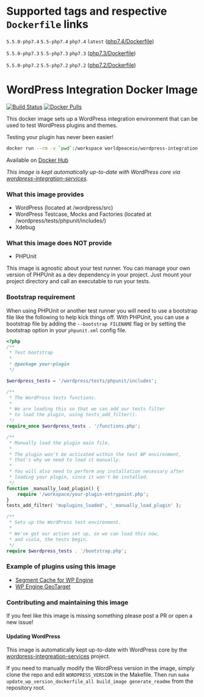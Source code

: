 # Supported tags and respective `Dockerfile` links
`5.5.0-php7.4` `5.5-php7.4` `php7.4` `latest` ([php7.4/Dockerfile](https://github.com/nateinaction/wordpress-integration/blob/master/php7.4/Dockerfile))

`5.5.0-php7.3` `5.5-php7.3` `php7.3` ([php7.3/Dockerfile](https://github.com/nateinaction/wordpress-integration/blob/master/php7.3/Dockerfile))

`5.5.0-php7.2` `5.5-php7.2` `php7.2` ([php7.2/Dockerfile](https://github.com/nateinaction/wordpress-integration/blob/master/php7.2/Dockerfile))


# WordPress Integration Docker Image
[![Build Status](https://travis-ci.com/worldpeaceio/wordpress-integration.svg?branch=develop)](https://travis-ci.com/worldpeaceio/wordpress-integration) [![Docker Pulls](https://img.shields.io/docker/pulls/worldpeaceio/wordpress-integration.svg)](https://hub.docker.com/r/worldpeaceio/wordpress-integration)

This docker image sets up a WordPress integration environment that can be used to test WordPress plugins and themes.

Testing your plugin has never been easier!

```bash
docker run --rm -v `pwd`:/workspace worldpeaceio/wordpress-integration ./vendor/bin/phpunit ./test-dir
```

Available on [Docker Hub](https://hub.docker.com/r/worldpeaceio/wordpress-integration/)

*This image is kept automatically up-to-date with WordPress core via [wordpress-integration-services](https://github.com/worldpeaceio/wordpress-integration-services).*

### What this image provides

- WordPress (located at /wordpress/src)
- WordPress Testcase, Mocks and Factories (located at /wordpress/tests/phpunit/includes/)
- Xdebug

### What this image does NOT provide

- PHPUnit

This image is agnostic about your test runner. You can manage your own version of PHPUnit as a dev dependency in your project. Just mount your project directory and call an executable to run your tests.

### Bootstrap requirement

When using PHPUnit or another test runner you will need to use a bootstrap file like the following to help kick things off. With PHPUnit, you can use a bootstrap file by adding the `--bootstrap FILENAME` flag or by setting the bootstrap option in your `phpunit.xml` config file.

```php
<?php
/**
 * Test bootstrap
 *
 * @package your-plugin
 */

$wordpress_tests = '/wordpress/tests/phpunit/includes';

/**
 * The WordPress tests functions.
 *
 * We are loading this so that we can add our tests filter
 * to load the plugin, using tests_add_filter().
 */
require_once $wordpress_tests . '/functions.php';

/**
 * Manually load the plugin main file.
 *
 * The plugin won't be activated within the test WP environment,
 * that's why we need to load it manually.
 *
 * You will also need to perform any installation necessary after
 * loading your plugin, since it won't be installed.
 */
function _manually_load_plugin() {
	require '/workspace/your-plugin-entrypoint.php';
}
tests_add_filter( 'muplugins_loaded', '_manually_load_plugin' );

/**
 * Sets up the WordPress test environment.
 *
 * We've got our action set up, so we can load this now,
 * and viola, the tests begin.
 */
require $wordpress_tests . '/bootstrap.php';
```

### Example of plugins using this image

- [Segment Cache for WP Engine](https://github.com/nateinaction/segment-cache-for-wp-engine)
- [WP Engine GeoTarget](https://github.com/wpengine/geoip)

### Contributing and maintaining this image

If you feel like this image is missing something please post a PR or open a new issue!

#### Updating WordPress

This image is automatically kept up-to-date with WordPress core by the [wordpress-integreation-services](https://github.com/worldpeaceio/wordpress-integration-services) project.

If you need to manually modify the WordPress version in the image, simply clone the repo and edit `WORDPRESS_VERSION` in the Makefile. Then run `make update_wp_version_dockerfile_all build_image generate_readme` from the repository root.
